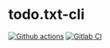 # todo.txt-cli

[![Github actions](https://github.com/sanpii/todo.txt-cli/workflows/.github/workflows/ci.yml/badge.svg)](https://github.com/sanpii/todo.txt-cli/actions?query=workflow%3A.github%2Fworkflows%2Fci.yml)
[![Gitlab CI](https://gitlab.com/sanpi/todo.txt-cli/badges/main/pipeline.svg)](https://gitlab.com/sanpi/todo.txt-cli/commits/main)
